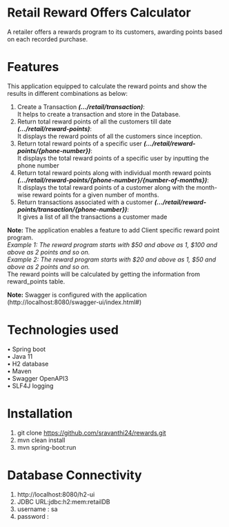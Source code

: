 # Retail Reward Offers Calculator
A retailer offers a rewards program to its customers, awarding points based on each recorded purchase.
 
# Features
This application equipped to calculate the reward points and show the results in different combinations as below:
1.	Create a Transaction <b><i>(…/retail/transaction)</i></b>:<br>
It helps to create a transaction and store in the Database.
2.	Return total reward points of all the customers till date <b><i>(…/retail/reward-points)</i></b>:<br>
	It displays the reward points of all the customers since inception.
3.	Return total reward points of a specific user <b><i>(…/retail/reward-points/{phone-number})</i></b>:<br>
	It displays the total reward points of a specific user by inputting the phone number
4.	Return total reward points along with individual month reward points <b><i>(…/retail/reward-points/{phone-number}/{number-of-months})</i></b>:<br>
	It displays the total reward points of a customer along with the month-wise reward points for a given number of months.
5.	Return transactions associated with a customer <b><i>(…/retail/reward-points/transaction/{phone-number})</i></b>:<br>
	It gives a list of all the transactions a customer made

<b>Note:</b> The application enables a feature to add Client specific reward point program. <br>
<i>Example 1: The reward program starts with $50 and above as 1, $100 and above as 2 points and so on.<br>
Example 2: The reward program starts with $20 and above as 1, $50 and above as 2 points and so on.</i><br>
The reward points will be calculated by getting the information from reward_points table.

<b>Note:</b> Swagger is configured with the application (http://localhost:8080/swagger-ui/index.html#)

# Technologies used
•	Spring boot <br>
•	Java 11 <br>
•	H2 database<br>
•	Maven<br>
•	Swagger OpenAPI3<br>
•	SLF4J logging<br>

# Installation
1.	git clone https://github.com/sravanthi24/rewards.git
2.	mvn clean install
3.	mvn spring-boot:run

# Database Connectivity
1.  http://localhost:8080/h2-ui
2.  JDBC URL:jdbc:h2:mem:retailDB
3.  username : sa
4.  password :